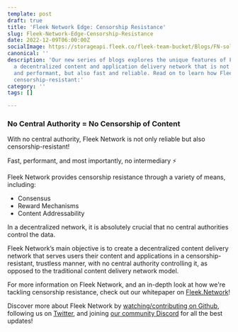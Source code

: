 ```yaml
---
template: post
draft: true
title: 'Fleek Network Edge: Censorship Resistance'
slug: Fleek-Network-Edge-Censorship-Resistance
date: 2022-12-09T06:00:00Z
socialImage: https://storageapi.fleek.co/fleek-team-bucket/Blogs/FN-soldier-meme.jpeg
canonical: ''
description: 'Our new series of blogs explores the unique features of Fleek Network,
  a decentralized content and application delivery network that is not only censorship-resistant
  and performant, but also fast and reliable. Read on to learn how Fleek Network remains
  censorship-resistant:'
category: ''
tags: []

---
```

### No Central Authority = No Censorship of Content

With no central authority, Fleek Network is not only reliable but also censorship-resistant!

Fast, performant, and most importantly, no intermediary ⚡

Fleek Network provides censorship resistance through a variety of means, including:

* Consensus
* Reward Mechanisms
* Content Addressability

In a decentralized network, it is absolutely crucial that no central authorities control the data.

Fleek Network’s main objective is to create a decentralized content delivery network that serves users their content and applications in a censorship-resistant, trustless manner, with no central authority controlling it, as opposed to the traditional content delivery network model.

For more information on Fleek Network, and an in-depth look at how we're tackling censorship resistance, check out our whitepaper on [Fleek.Network](https://fleek.network/#run-a-node_node)!

Discover more about Fleek Network by [watching/contributing on Github](https://github.com/fleek-network/ursa), following us on [Twitter](https://twitter.com/fleek_net), and joining [our community Discord](https://discord.gg/fleekxyz) for all the best updates!